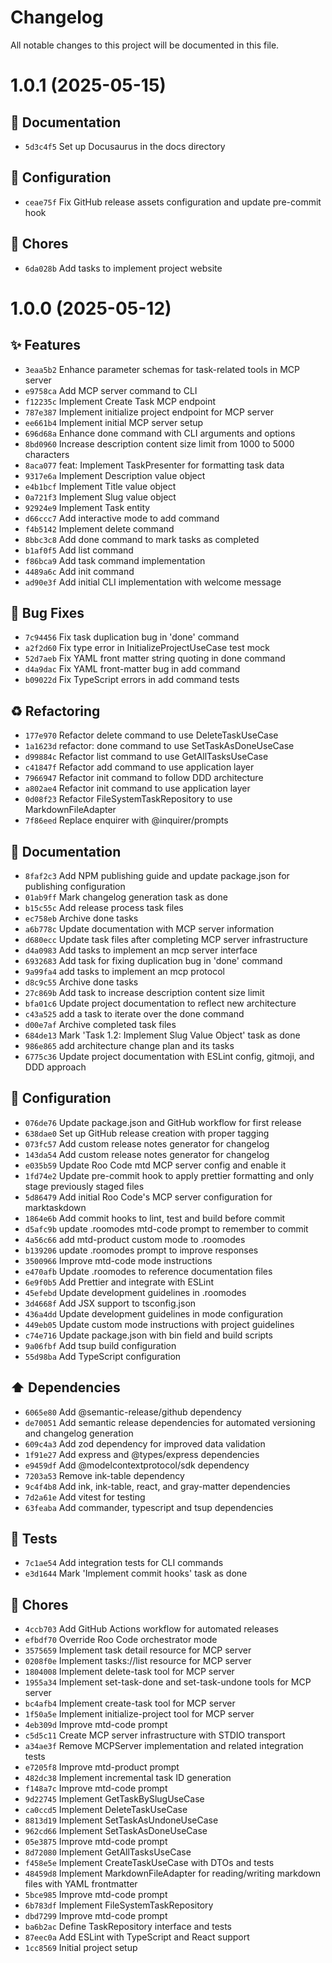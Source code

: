 # Changelog

All notable changes to this project will be documented in this file.

# 1.0.1 (2025-05-15)

## 📝 Documentation

- `5d3c4f5` Set up Docusaurus in the docs directory

## 🔧 Configuration

- `ceae75f` Fix GitHub release assets configuration and update pre-commit hook

## 🚚 Chores

- `6da028b` Add tasks to implement project website

# 1.0.0 (2025-05-12)

## ✨ Features

- `3eaa5b2` Enhance parameter schemas for task-related tools in MCP server
- `e9758ca` Add MCP server command to CLI
- `f12235c` Implement Create Task MCP endpoint
- `787e387` Implement initialize project endpoint for MCP server
- `ee661b4` Implement initial MCP server setup
- `696d68a` Enhance done command with CLI arguments and options
- `8bd0960` Increase description content size limit from 1000 to 5000 characters
- `8aca077` feat: Implement TaskPresenter for formatting task data
- `9317e6a` Implement Description value object
- `e4b1bcf` Implement Title value object
- `0a721f3` Implement Slug value object
- `92924e9` Implement Task entity
- `d66ccc7` Add interactive mode to add command
- `f4b5142` Implement delete command
- `8bbc3c8` Add done command to mark tasks as completed
- `b1af0f5` Add list command
- `f86bca9` Add task command implementation
- `4489a6c` Add init command
- `ad90e3f` Add initial CLI implementation with welcome message

## 🐛 Bug Fixes

- `7c94456` Fix task duplication bug in 'done' command
- `a2f2d60` Fix type error in InitializeProjectUseCase test mock
- `52d7aeb` Fix YAML front matter string quoting in done command
- `d4a9dac` Fix YAML front-matter bug in add command
- `b09022d` Fix TypeScript errors in add command tests

## ♻️ Refactoring

- `177e970` Refactor delete command to use DeleteTaskUseCase
- `1a1623d` refactor: done command to use SetTaskAsDoneUseCase
- `d99884c` Refactor list command to use GetAllTasksUseCase
- `c41847f` Refactor add command to use application layer
- `7966947` Refactor init command to follow DDD architecture
- `a802ae4` Refactor init command to use application layer
- `0d08f23` Refactor FileSystemTaskRepository to use MarkdownFileAdapter
- `7f86eed` Replace enquirer with @inquirer/prompts

## 📝 Documentation

- `8faf2c3` Add NPM publishing guide and update package.json for publishing configuration
- `01ab9ff` Mark changelog generation task as done
- `b15c55c` Add release process task files
- `ec758eb` Archive done tasks
- `a6b778c` Update documentation with MCP server information
- `d680ecc` Update task files after completing MCP server infrastructure
- `d4a0983` Add tasks to implement an mcp server interface
- `6932683` Add task for fixing duplication bug in 'done' command
- `9a99fa4` add tasks to implement an mcp protocol
- `d8c9c55` Archive done tasks
- `27c869b` Add task to increase description content size limit
- `bfa01c6` Update project documentation to reflect new architecture
- `c43a525` add a task to iterate over the done command
- `d00e7af` Archive completed task files
- `684de13` Mark 'Task 1.2: Implement Slug Value Object' task as done
- `986e865` add architecture change plan and its tasks
- `6775c36` Update project documentation with ESLint config, gitmoji, and DDD approach

## 🔧 Configuration

- `076de76` Update package.json and GitHub workflow for first release
- `638dae0` Set up GitHub release creation with proper tagging
- `073fc57` Add custom release notes generator for changelog
- `143da54` Add custom release notes generator for changelog
- `e035b59` Update Roo Code mtd MCP server config and enable it
- `1fd74e2` Update pre-commit hook to apply prettier formatting and only stage previously staged files
- `5d86479` Add initial Roo Code's MCP server configuration for marktaskdown
- `1864e6b` Add commit hooks to lint, test and build before commit
- `d5afc9b` update .roomodes mtd-code prompt to remember to commit
- `4a56c66` add mtd-product custom mode to .roomodes
- `b139206` update .roomodes prompt to improve responses
- `3500966` Improve mtd-code mode instructions
- `e470afb` Update .roomodes to reference documentation files
- `6e9f0b5` Add Prettier and integrate with ESLint
- `45efebd` Update development guidelines in .roomodes
- `3d4668f` Add JSX support to tsconfig.json
- `436a4dd` Update development guidelines in mode configuration
- `449eb05` Update custom mode instructions with project guidelines
- `c74e716` Update package.json with bin field and build scripts
- `9a06fbf` Add tsup build configuration
- `55d98ba` Add TypeScript configuration

## ⬆️ Dependencies

- `6065e80` Add @semantic-release/github dependency
- `de70051` Add semantic release dependencies for automated versioning and changelog generation
- `609c4a3` Add zod dependency for improved data validation
- `1f91e27` Add express and @types/express dependencies
- `e9459df` Add @modelcontextprotocol/sdk dependency
- `7203a53` Remove ink-table dependency
- `9c4f4b8` Add ink, ink-table, react, and gray-matter dependencies
- `7d2a61e` Add vitest for testing
- `63feaba` Add commander, typescript and tsup dependencies

## 🧪 Tests

- `7c1ae54` Add integration tests for CLI commands
- `e3d1644` Mark 'Implement commit hooks' task as done

## 🚚 Chores

- `4ccb703` Add GitHub Actions workflow for automated releases
- `efbdf70` Override Roo Code orchestrator mode
- `3575659` Implement task detail resource for MCP server
- `0208f0e` Implement tasks://list resource for MCP server
- `1804008` Implement delete-task tool for MCP server
- `1955a34` Implement set-task-done and set-task-undone tools for MCP server
- `bc4afb4` Implement create-task tool for MCP server
- `1f50a5e` Implement initialize-project tool for MCP server
- `4eb309d` Improve mtd-code prompt
- `c5d5c11` Create MCP server infrastructure with STDIO transport
- `a34ae3f` Remove MCPServer implementation and related integration tests
- `e7205f8` Improve mtd-product prompt
- `482dc38` Implement incremental task ID generation
- `f148a7c` Improve mtd-code prompt
- `9d22745` Implement GetTaskBySlugUseCase
- `ca0ccd5` Implement DeleteTaskUseCase
- `8813d19` Implement SetTaskAsUndoneUseCase
- `962cd66` Implement SetTaskAsDoneUseCase
- `05e3875` Improve mtd-code prompt
- `8d72080` Implement GetAllTasksUseCase
- `f458e5e` Implement CreateTaskUseCase with DTOs and tests
- `48459d8` Implement MarkdownFileAdapter for reading/writing markdown files with YAML frontmatter
- `5bce985` Improve mtd-code prompt
- `6b783df` Implement FileSystemTaskRepository
- `dbd7299` Improve mtd-code prompt
- `ba6b2ac` Define TaskRepository interface and tests
- `87eec0a` Add ESLint with TypeScript and React support
- `1cc8569` Initial project setup
